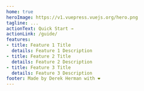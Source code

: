 ```yaml
---
home: true
heroImage: https://v1.vuepress.vuejs.org/hero.png
tagline: ...
actionText: Quick Start →
actionLink: /guide/
features:
- title: Feature 1 Title
  details: Feature 1 Description
- title: Feature 2 Title
  details: Feature 2 Description
- title: Feature 3 Title
  details: Feature 3 Description
footer: Made by Derek Herman with ❤️
---
```

